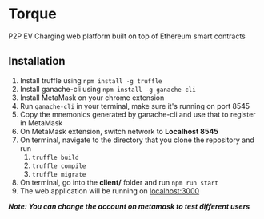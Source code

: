 # Torque 
P2P EV Charging web platform built on top of Ethereum smart contracts

## Installation
1. Install truffle using `npm install -g truffle`
2. Install ganache-cli using `npm install -g ganache-cli`
3. Install MetaMask on your chrome extension
4. Run `ganache-cli` in your terminal, make sure it's running on port 8545
5. Copy the mnemonics generated by ganache-cli and use that to register in MetaMask
6. On MetaMask extension, switch network to **Localhost 8545**
7. On terminal, navigate to the directory that you clone the repository and run 
    1. `truffle build`
    2. `truffle compile`
    3. `truffle migrate`
8. On terminal, go into the **client/** folder and run `npm run start`
9. The web application will be running on [localhost:3000](localhost:3000)

**_Note: You can change the account on metamask to test different users_**
